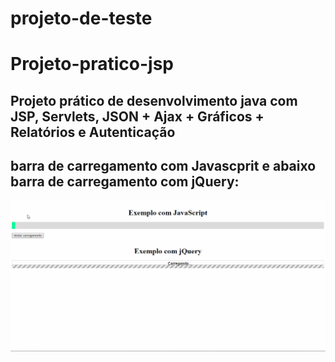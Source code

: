 # projeto-de-teste

# Projeto-pratico-jsp
## Projeto prático de desenvolvimento java com JSP, Servlets, JSON + Ajax + Gráficos + Relatórios e Autenticação

## barra de carregamento com Javascprit e abaixo barra de carregamento com jQuery: 
![gif mostrando barra de carregamento](https://github.com/Rayane420/Barra-carregamento-teste/blob/master/carregamento.gif)
